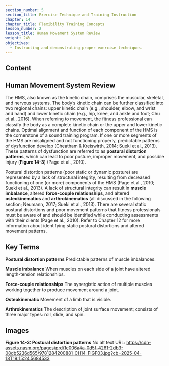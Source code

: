```yaml
---
section_number: 5
section_title: Exercise Technique and Training Instruction
chapter: 14
chapter_title: Flexibility Training Concepts
lesson_number: 2
lesson_title: Human Movement System Review
weight: 24%
objectives:
  - Instructing and demonstrating proper exercise techniques.
---
```


## Content
## Human Movement System Review

The HMS, also known as the kinetic chain, comprises the muscular, skeletal, and nervous systems. The body’s kinetic chain can be further classified into two regional chains: upper kinetic chain (e.g., shoulder, elbow, and wrist and hand) and lower kinetic chain (e.g., hip, knee, and ankle and foot; Chu et al., 2016). When referring to movement, the fitness professional can classify the body as a complete kinetic chain or the upper and lower kinetic chains. Optimal alignment and function of each component of the HMS is the cornerstone of a sound training program. If one or more segments of the HMS are misaligned and not functioning properly, predictable patterns of dysfunction develop (Cheatham & Kreiswirth, 2014; Sueki et al., 2013). These patterns of dysfunction are referred to as **postural distortion patterns**, which can lead to poor posture, improper movement, and possible injury (**Figure 14-3**) (Page et al., 2010).

Postural distortion patterns (poor static or dynamic posture) are represented by a lack of structural integrity, resulting from decreased functioning of one (or more) components of the HMS (Page et al., 2010; Sueki et al., 2013). A lack of structural integrity can result in **muscle imbalance**, altered **force-couple relationships**, and altered **osteokinematics** and **arthrokinematics** (all discussed in the following section; Neumann, 2017; Sueki et al., 2013). There are several static postural distortions and poor movement patterns that fitness professionals must be aware of and should be identified while conducting assessments with their clients (Page et al., 2010). Refer to Chapter 12 for more information about identifying static postural distortions and altered movement patterns.

## Key Terms

**Postural distortion patterns**
Predictable patterns of muscle imbalances.

**Muscle imbalance**
When muscles on each side of a joint have altered length-tension relationships.

**Force-couple relationships**
The synergistic action of multiple muscles working together to produce movement around a joint.

**Osteokinematic**
Movement of a limb that is visible.

**Arthrokinematics**
The description of joint surface movement; consists of three major types: roll, slide, and spin.

## Images

**Figure 14-3: Postural distortion patterns**
No alt text
URL: https://cdn-assets.nasm.org/pages/prd/1e006a4a-0d5f-4261-2db3-08db5236d565/9781284200881_CH14_FIGF03.jpg?cb=2025-04-18T19:15:24.5684533